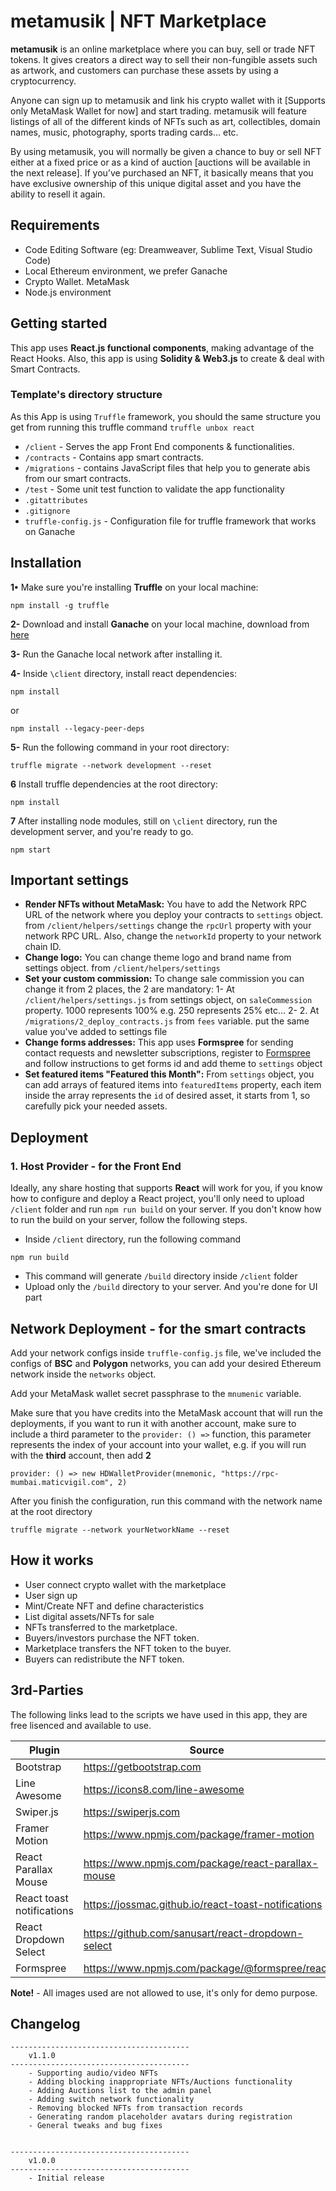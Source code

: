# metamusik | NFT Marketplace

**metamusik** is an online marketplace where you can buy, sell or trade NFT tokens. It gives creators a direct way to sell their non-fungible assets such as artwork, and customers can purchase these assets by using a cryptocurrency.

Anyone can sign up to metamusik and link his crypto wallet with it [Supports only MetaMask Wallet for now] and start trading. metamusik will feature listings of all of the different kinds of NFTs such as art, collectibles, domain names, music, photography, sports trading cards... etc.

By using metamusik, you will normally be given a chance to buy or sell NFT either at a fixed price or as a kind of auction [auctions will be available in the next release]. If you’ve purchased an NFT, it basically means that you have exclusive ownership of this unique digital asset and you have the ability to resell it again.

## Requirements

-   Code Editing Software (eg: Dreamweaver, Sublime Text, Visual Studio Code)
-   Local Ethereum environment, we prefer Ganache
-   Crypto Wallet. MetaMask
-   Node.js environment

## Getting started

This app uses **React.js functional components**, making advantage of the React Hooks. Also, this app is using **Solidity & Web3.js** to create & deal with Smart Contracts.

### Template's directory structure

As this App is using `Truffle` framework, you should the same structure you get from running this truffle command `truffle unbox react`

-   `/client` - Serves the app Front End components & functionalities.
-   `/contracts` - Contains app smart contracts.
-   `/migrations` - contains JavaScript files that help you to generate abis from our smart contracts.
-   `/test` - Some unit test function to validate the app functionality
-   `.gitattributes`
-   `.gitignore`
-   `truffle-config.js` - Configuration file for truffle framework that works on Ganache

## Installation

**1•** Make sure you're installing **Truffle** on your local machine:

```
npm install -g truffle
```

**2-** Download and install **Ganache** on your local machine, download from [here](https://trufflesuite.com/ganache/)

**3-** Run the Ganache local network after installing it.

**4-** Inside `\client` directory, install react dependencies:

```
npm install
```

or

```
npm install --legacy-peer-deps
```

**5-** Run the following command in your root directory:

```
truffle migrate --network development --reset
```

**6** Install truffle dependencies at the root directory:

```
npm install
```

**7** After installing node modules, still on `\client` directory, run the development server, and you're ready to go.

```
npm start
```

## Important settings

-   **Render NFTs without MetaMask:**
    You have to add the Network RPC URL of the network where you deploy your contracts to `settings` object. from `/client/helpers/settings` change the `rpcUrl` property with your network RPC URL.
    Also, change the `networkId` property to your network chain ID.
-   **Change logo:**
    You can change theme logo and brand name from settings object. from `/client/helpers/settings`
-   **Set your custom commission:**
    To change sale commission you can change it from 2 places, the 2 are mandatory:
    1- At `/client/helpers/settings.js` from settings object, on `saleCommession` property. 1000 represents 100% e.g. 250 represents 25% etc...
    2- 2. At `/migrations/2_deploy_contracts.js` from `fees` variable. put the same value you've added to settings file
-   **Change forms addresses:**
    This app uses **Formspree** for sending contact requests and newsletter subscriptions, register to [Formspree](https://formspree.io/) and follow instructions to get forms id and add theme to `settings` object
-   **Set featured items "Featured this Month":**
    From `settings` object, you can add arrays of featured items into `featuredItems` property, each item inside the array represents the `id` of desired asset, it starts from 1, so carefully pick your needed assets.

## Deployment

### 1. Host Provider - for the Front End

Ideally, any share hosting that supports **React** will work for you, if you know how to configure and deploy a React project, you'll only need to upload `/client` folder and run `npm run build` on your server.
If you don't know how to run the build on your server, follow the following steps.

-   Inside `/client` directory, run the following command

```
npm run build
```

-   This command will generate `/build` directory inside `/client` folder
-   Upload only the `/build` directory to your server. And you're done for UI part

## Network Deployment - for the smart contracts

Add your network configs inside `truffle-config.js` file, we've included the configs of **BSC** and **Polygon** networks, you can add your desired Ethereum network inside the `networks` object.

Add your MetaMask wallet secret passphrase to the `mnumenic` variable.

Make sure that you have credits into the MetaMask account that will run the deployments, if you want to run it with another account, make sure to include a third parameter to the `provider: () =>` function, this parameter represents the index of your account into your wallet, e.g. if you will run with the **third** account, then add **2**

```
provider: () => new HDWalletProvider(mnemonic, "https://rpc-mumbai.maticvigil.com", 2)
```

After you finish the configuration, run this command with the network name at the root directory

```
truffle migrate --network yourNetworkName --reset
```

## How it works

-   User connect crypto wallet with the marketplace
-   User sign up
-   Mint/Create NFT and define characteristics
-   List digital assets/NFTs for sale
-   NFTs transferred to the marketplace.
-   Buyers/investors purchase the NFT token.
-   Marketplace transfers the NFT token to the buyer.
-   Buyers can redistribute the NFT token.

## 3rd-Parties

The following links lead to the scripts we have used in this app, they are free lisenced and available to use.

| Plugin                    | Source                                              |
| ------------------------- | --------------------------------------------------- |
| Bootstrap                 | https://getbootstrap.com                            |
| Line Awesome              | https://icons8.com/line-awesome                     |
| Swiper.js                 | https://swiperjs.com                                |
| Framer Motion             | https://www.npmjs.com/package/framer-motion         |
| React Parallax Mouse      | https://www.npmjs.com/package/react-parallax-mouse  |
| React toast notifications | https://jossmac.github.io/react-toast-notifications |
| React Dropdown Select     | https://github.com/sanusart/react-dropdown-select   |
| Formspree                 | https://www.npmjs.com/package/@formspree/react      |

**Note!** - All images used are not allowed to use, it's only for demo purpose.

## Changelog

```
----------------------------------------
    v1.1.0
----------------------------------------
    - Supporting audio/video NFTs
    - Adding blocking inappropriate NFTs/Auctions functionality
    - Adding Auctions list to the admin panel
    - Adding switch network functionality
    - Removing blocked NFTs from transaction records
    - Generating random placeholder avatars during registration
    - General tweaks and bug fixes


----------------------------------------
    v1.0.0
----------------------------------------
    - Initial release
```
